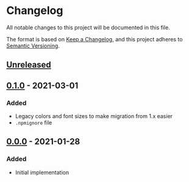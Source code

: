 # Changelog
All notable changes to this project will be documented in this file.

The format is based on [Keep a Changelog](https://keepachangelog.com/en/1.0.0/),
and this project adheres to [Semantic Versioning](https://semver.org/spec/v2.0.0.html).

## [Unreleased]

## [0.1.0] - 2021-03-01
### Added
- Legacy colors and font sizes to make migration from 1.x easier
- `.npmignore` file

## [0.0.0] - 2021-01-28
### Added
- Initial implementation

[Unreleased]: https://github.com/kellerkinderDE/eslint-config/compare/0.0.0...HEAD
[0.1.0]: https://github.com/kellerkinderDE/eslint-config/compare/0.0.0...0.1.0
[0.0.0]: https://github.com/kellerkinderDE/tailwind-config/releases/tag/0.0.0
